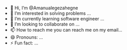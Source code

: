 - 👋 Hi, I’m @Amanualegezahegne
- 👀 I’m interested in solving problems ...
- 🌱 I’m currently learning software engineer ...
- 💞️ I’m looking to collaborate on ...
- 📫 How to reach me you can reach me on my email...
- 😄 Pronouns: ...
- ⚡ Fun fact: ...

<!---
Amanualegezahegne/Amanualegezahegne is a ✨ special ✨ repository because its `README.md` (this file) appears on your GitHub profile.
You can click the Preview link to take a look at your changes.
--->
